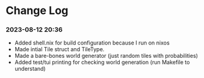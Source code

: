 # Change Log

### 2023-08-12 20:36

- Added shell.nix for build configuration because I run on nixos
- Made intial Tile struct and TileType.
- Made a bare-bones world generator (just random tiles with probabilities)
- Added test/tui printing for checking world generation (run Makefile to understand)
